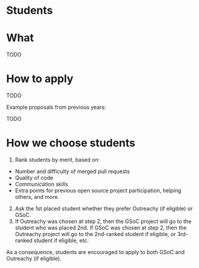 # Students

# What

TODO

# How to apply

TODO

Example proposals from previous years:

TODO

# How we choose students

1. Rank students by merit, based on:
  - Number and difficulty of merged pull requests
  - Quality of code
  - Communication skills
  - Extra points for previous open source project participation, helping others, and more.
2. Ask the 1st placed student whether they prefer Outreachy (if eligible) or GSoC.
3. If Outreachy was chosen at step 2, then the GSoC project will go to the student who was placed 2nd. If GSoC was chosen at step 2, then the Outreachy project will go to the 2nd-ranked student if eligible, or 3rd-ranked student if eligible, etc.

As a consequence, students are encouraged to apply to both GSoC and Outreachy (if eligible).